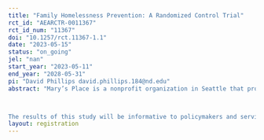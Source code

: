 ```yaml
---
title: "Family Homelessness Prevention: A Randomized Control Trial"
rct_id: "AEARCTR-0011367"
rct_id_num: "11367"
doi: "10.1257/rct.11367-1.1"
date: "2023-05-15"
status: "on_going"
jel: "nan"
start_year: "2023-05-11"
end_year: "2028-05-31"
pi: "David Phillips david.phillips.184@nd.edu"
abstract: "Mary’s Place is a nonprofit organization in Seattle that provides services to women and families with current and previous experience of homelessness with the goal of ensuring that no child sleeps outside. They are launching a new homelessness prevention service informed by Santa Clara County’s homelessness prevention program. Because the past policy focus has primarily been on treatment, there is little evidence about which prevention programs work best and for whom. Our research project attempts to address this gap in the research by comparing the efficacy and cost effectiveness of prevention as a whole as well as comparing two different prevention strategies within the sample population. First, when services are oversubscribed due to budget and staffing limits, Mary’s Place will use random assignment to determine who is served first. Comparing people higher and lower on the waitlist will measure the effectiveness of receiving assistance. Second, we will use a lottery among program participants to measure the effectiveness of (1) intensive homelessness prevention services with a large cap on financial assistance and access to repeat assistance relative to (2) a traditional model of a smaller-capped, one-time financial assistance. Thus, the primary difference between the services provided to the two groups will be the intensity of financial assistance.

The results of this study will be informative to policymakers and service providers in other communities that are interested in the most effective means of homelessness prevention. Enrollment began in May of 2023 and will continue until we have enrolled approximately 3,708 households.  Researchers had not received data on outcomes at the time of filing of this pre-analysis plan. Given the potentially wide-ranging effect of homelessness prevention, we identified three outcome domains for study: (a) receipt of services, (b) housing stability, and (c) family and child well-being."
layout: registration
---
```


